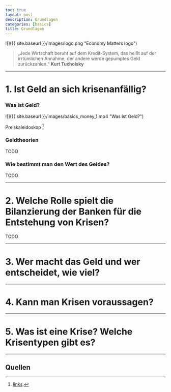 ```yaml
---
toc: true
layout: post
description: Grundlagen 
categories: [basics]
title: Grundlagen
---
```

![]({{ site.baseurl }}/images/logo.png "Economy Matters logo")

> „Jede Wirtschaft beruht auf dem Kredit-System, das heißt auf der irrtümlichen Annahme, der andere werde gepumptes Geld zurückzahlen.“ **Kurt Tucholsky**


---

# 1. Ist Geld an sich krisenanfällig?

### Was ist Geld?

![]({{ site.baseurl }}/images/basics_money_1.mp4 "Was ist Geld?")

Preiskaleidoskop [^1]

### Geldtheorien
TODO

### Wie bestimmt man den Wert des Geldes?
TODO

---

# 2. Welche Rolle spielt die Bilanzierung der Banken für die Entstehung von Krisen?
TODO

---

# 3. Wer macht das Geld und wer entscheidet, wie viel?

---
# 4. Kann man Krisen voraussagen?

---
# 5. Was ist eine Krise? Welche Krisentypen gibt es?

---


## Quellen



[^1]: [links](https://service.destatis.de/Voronoi/PreisKaleidoskop.svg).

